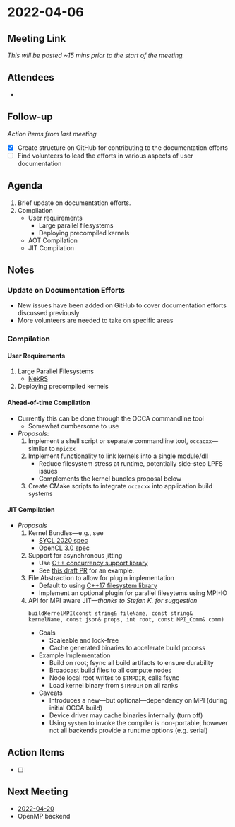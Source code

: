 # 2022-04-06

## Meeting Link

*This will be posted ~15 mins prior to the start of the meeting.*

## Attendees

- 

## Follow-up
*Action items from last meeting*

- [x] Create structure on GitHub for contributing to the documentation efforts
- [ ] Find volunteers to lead the efforts in various aspects of user documentation

## Agenda

1. Brief update on documentation efforts.
2. Compilation  
   - User requirements  
     - Large parallel filesystems
     - Deploying precompiled kernels
   - AOT Compilation
   - JIT Compilation


## Notes

### Update on Documentation Efforts

- New issues have been added on GitHub to cover documentation efforts discussed previously
- More volunteers are needed to take on specific areas

### Compilation

#### User Requirements

1. Large Parallel Filesystems
   - [NekRS](https://github.com/Nek5000/nekRS/blob/master/src/core/platform.cpp)
2. Deploying precompiled kernels

#### Ahead-of-time Compilation

- Currently this can be done through the OCCA commandline tool
  - Somewhat cumbersome to use
- *Proposals*: 
  1. Implement a shell script or separate commandline tool, `occacxx`&mdash;similar to `mpicxx`
  2. Implement functionality to link kernels into a single module/dll
     - Reduce filesystem stress at runtime, potentially side-step LPFS issues
     - Complements the kernel bundles proposal below
  3. Create CMake scripts to integrate `occacxx` into application build systems

#### JIT Compilation

- *Proposals*  
  1. Kernel Bundles&mdash;e.g., see
     - [SYCL 2020 spec](https://www.khronos.org/registry/SYCL/specs/sycl-2020/html/sycl-2020.html#sec:interfaces.bundles)
     - [OpenCL 3.0 spec](https://www.khronos.org/registry/OpenCL/specs/3.0-unified/html/OpenCL_API.html#_program_objects)
  2. Support for asynchronous jitting
     - Use [C++ concurrency support library](https://en.cppreference.com/w/cpp/thread)
     - See [this draft PR](https://github.com/libocca/occa/pull/571) for an example.
  3. File Abstraction to allow for plugin implementation
     - Default to using [C++17 filesystem library](https://en.cppreference.com/w/cpp/filesystem)
     - Implement an optional plugin for parallel filesytems using MPI-IO
  4. API for MPI aware JIT&mdash;*thanks to Stefan K. for suggestion*
      ```
      buildKernelMPI(const string& fileName, const string& kernelName, const json& props, int root, const MPI_Comm& comm)
      ```
     - Goals  
       - Scaleable and lock-free
       - Cache generated binaries to accelerate build process
     - Example Implementation
       - Build on root; fsync all build artifacts to ensure durability
       - Broadcast build files to all compute nodes
       - Node local root writes to `$TMPDIR`, calls fsync
       - Load kernel binary from `$TMPDIR` on all ranks 
     - Caveats
       - Introduces a new&mdash;but optional&mdash;dependency on MPI (during initial OCCA build)
       - Device driver may cache binaries internally (turn off)
       - Using `system` to invoke the compiler is non-portable, however not all backends provide a runtime options (e.g. serial)  

## Action Items

- [ ]

## Next Meeting

- [2022-04-20](2022-04-20.md)
- OpenMP backend
